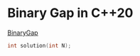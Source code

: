 # Binary Gap in C++20

[BinaryGap](https://app.codility.com/programmers/trainings/9/binary_gap/)

```C++
int solution(int N);
```
